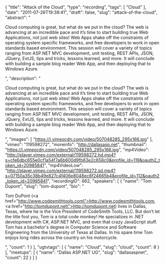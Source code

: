 {
  "title": "Attack of the Cloud",
  "type": "recording",
  "tags": [
    "Cloud"
  ],
  "date": "2011-07-26T19:38:41",
  "draft": false,
  "slug": "attack-of-the-cloud",
  "abstract": "<p>Cloud computing is great, but what do we put in the cloud? The web is advancing at an incredible pace and it&rsquo;s time to start building true Web Applications, not just web sites! Web Apps shake off the constraints of operating system specific frameworks, and free developers to work in open standards based environment. This session will cover a variety of topics ranging from ASP.NET MVC development, unit testing, REST APIs, JSON, JQuery, ExtJS, tips and tricks, lessons learned, and more. It will conclude with building a sample blog reader Web App, and then deploying that to Windows Azure.</p>",
  "description": "<p>Cloud computing is great, but what do we put in the cloud? The web is advancing at an incredible pace and it&rsquo;s time to start building true Web Applications, not just web sites! Web Apps shake off the constraints of operating system specific frameworks, and free developers to work in open standards based environment. This session will cover a variety of topics ranging from ASP.NET MVC development, unit testing, REST APIs, JSON, JQuery, ExtJS, tips and tricks, lessons learned, and more. It will conclude with building a sample blog reader Web App, and then deploying that to Windows Azure.</p>",
  "images": [
    "https://i.vimeocdn.com/video/507048285_295x166.jpg"
  ],
  "vimeo": "119598272",
  "moreinfo": "http://dallasasp.net",
  "thumbnail": "https://i.vimeocdn.com/video/507048285_295x166.jpg",
  "mp4Video": "http://player.vimeo.com/external/119598272.hd.mp4?s=cfe6dbc655e0cf1a54f7a6b600d9fb63e2c658c0&profile_id=119&oauth2_token_id=20985841",
  "mp4VideoLow": "http://player.vimeo.com/external/119598272.sd.mp4?s=07150a35c38b49e827c4f406e8048ec6f24665b4&profile_id=112&oauth2_token_id=20985841",
  "recordingID": 662,
  "speakers": [
    {
      "name": "Tom Dupont",
      "slug": "tom-dupont",
      "bio": "<p>Tom DuPont (<a href=\"http://www.codesmithtools.com\">http://www.codesmithtools.com</a>, <a href=\"http://tomdupont.net\">http://tomdupont.net</a>) lives in Dallas, Texas, where he is the Vice President of CodeSmith Tools, LLC. But don&rsquo;t let the title fool you, Tom is a total code monkey! He specializes in .NET development with C#, ASP.NET MVC, and even that crazy JavaScript stuff. Tom has a bachelor's degree in Computer Science and Software Engineering from the University of Texas at Dallas. In his spare time Tom enjoys long rides across the country on his motorcycle.</p>",
      "count": 1
    }
  ],
  "ugtvtags": [
    {
      "name": "Cloud",
      "slug": "cloud",
      "count": 8
    }
  ],
  "meetups": [
    {
      "name": "Dallas ASP.NET UG",
      "slug": "dallasaspnet",
      "count": 22
    }
  ]
}
